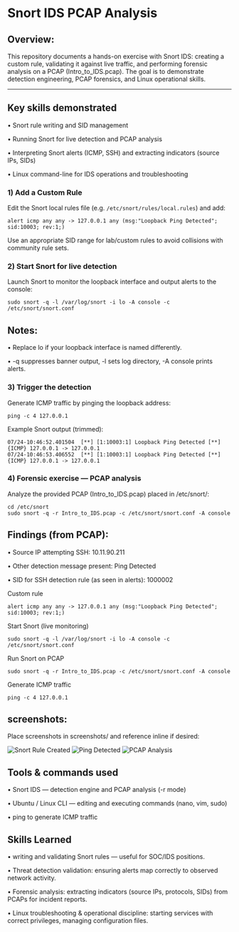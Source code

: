 # Snort IDS PCAP Analysis

## Overview:
This repository documents a hands-on exercise with Snort IDS: creating a custom rule, validating it against live traffic, and performing forensic analysis on a PCAP (Intro_to_IDS.pcap). The goal is to demonstrate detection engineering, PCAP forensics, and Linux operational skills.

---

## Key skills demonstrated

• Snort rule writing and SID management

• Running Snort for live detection and PCAP analysis

• Interpreting Snort alerts (ICMP, SSH) and extracting indicators (source IPs, SIDs)

• Linux command-line for IDS operations and troubleshooting

### 1) Add a Custom Rule
Edit the Snort local rules file (e.g. `/etc/snort/rules/local.rules`) and add:

```snort
alert icmp any any -> 127.0.0.1 any (msg:"Loopback Ping Detected"; sid:10003; rev:1;)
```

Use an appropriate SID range for lab/custom rules to avoid collisions with community rule sets.

### 2) Start Snort for live detection

Launch Snort to monitor the loopback interface and output alerts to the console:

```snort
sudo snort -q -l /var/log/snort -i lo -A console -c /etc/snort/snort.conf
```

## Notes:

• Replace lo if your loopback interface is named differently.

• -q suppresses banner output, -l sets log directory, -A console prints alerts.

### 3) Trigger the detection

Generate ICMP traffic by pinging the loopback address:
```snort
ping -c 4 127.0.0.1
```

Example Snort output (trimmed):

```snort
07/24-10:46:52.401504  [**] [1:10003:1] Loopback Ping Detected [**] {ICMP} 127.0.0.1 -> 127.0.0.1
07/24-10:46:53.406552  [**] [1:10003:1] Loopback Ping Detected [**] {ICMP} 127.0.0.1 -> 127.0.0.1
```

### 4) Forensic exercise — PCAP analysis

Analyze the provided PCAP (Intro_to_IDS.pcap) placed in /etc/snort/:

```snort
cd /etc/snort
sudo snort -q -r Intro_to_IDS.pcap -c /etc/snort/snort.conf -A console
```

## Findings (from PCAP):

• Source IP attempting SSH: 10.11.90.211

• Other detection message present: Ping Detected

• SID for SSH detection rule (as seen in alerts): 1000002


Custom rule

```snort
alert icmp any any -> 127.0.0.1 any (msg:"Loopback Ping Detected"; sid:10003; rev:1;)
```

Start Snort (live monitoring)

```snort
sudo snort -q -l /var/log/snort -i lo -A console -c /etc/snort/snort.conf
```

Run Snort on PCAP
```snort
sudo snort -q -r Intro_to_IDS.pcap -c /etc/snort/snort.conf -A console
```

Generate ICMP traffic
```snort
ping -c 4 127.0.0.1
```

## screenshots:

Place screenshots in screenshots/ and reference inline if desired:

![Snort Rule Created](screenshots/snort_rule_created.png)
![Ping Detected](screenshots/snort_ping_detected.png)
![PCAP Analysis](screenshots/snort_pcap_analysis.png)


## Tools & commands used

• Snort IDS — detection engine and PCAP analysis (-r mode)

• Ubuntu / Linux CLI — editing and executing commands (nano, vim, sudo)

• ping to generate ICMP traffic


## Skills Learned
• writing and validating Snort rules — useful for SOC/IDS positions.

• Threat detection validation: ensuring alerts map correctly to observed network activity.

• Forensic analysis: extracting indicators (source IPs, protocols, SIDs) from PCAPs for incident reports.

• Linux troubleshooting & operational discipline: starting services with correct privileges, managing configuration files.


